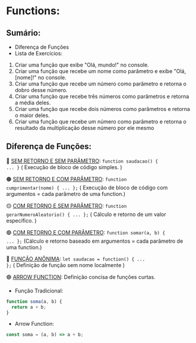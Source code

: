# Functions:
## Sumário:
* Diferença de Funções
* Lista de Exercícios:

1) Criar uma função que exibe "Olá, mundo!" no console.
2) Criar uma função que recebe um nome como parâmetro e exibe "Olá, [nome]!" no console.
3) Criar uma função que recebe um número como parâmetro e retorna o dobro desse número.
4) Criar uma função que recebe três números como parâmetros e retorna a média deles.
5) Criar uma função que recebe dois números como parâmetros e retorna o maior deles.
6) Criar uma função que recebe um número como parâmetro e retorna o resultado da multiplicação desse número por ele mesmo

## Diferença de Funções:

🔴 <u>SEM RETORNO E SEM PARÂMETRO</u>: <code>function saudacao() { ... }</code>	( Execução de bloco de código simples. )

🟠 <u>SEM RETORNO E COM PARÂMETRO</u>: <code>function cumprimentar(nome) { ... };</code>	( Execução de bloco de código com argumentos = cada parâmetro de uma function.)

🟡 <u>COM RETORNO E SEM PARÂMETRO</u>: <code>function gerarNumeroAleatorio() { ... };</code>	( Cálculo e retorno de um valor específico. )

🟢 <u>COM RETORNO E COM PARÂMETRO</u>: <code>function somar(a, b) { ... };</code>	(Cálculo e retorno baseado em argumentos = cada parâmetro de uma function.)

🔵 <u>FUNÇÃO ANÔNIMA</u>:	<code>let saudacao = function() { ... };</code>	( Definição de função sem nome localmente )

🟣 <u>ARROW FUNCTION</u>: Definição concisa de funções curtas.
* Função Tradicional:

```js
function soma(a, b) {
  return a + b;
}
```

* Arrow Function:
```js
const soma = (a, b) => a + b;
```
